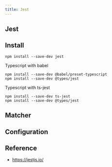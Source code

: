 ```yaml
---
title: Jest
---
```


## Jest


## Install

```
npm install --save-dev jest
```

Typescript with babel

```
npm install --save-dev @babel/preset-typescript
npm install --save-dev @types/jest
```

Typescript with ts-jest

```
npm install --save-dev ts-jest
npm install --save-dev @types/jest
```

## Matcher




## Configuration


## Reference
- https://jestjs.io/
